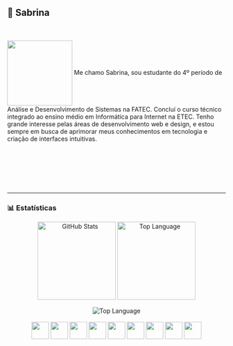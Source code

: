 ## 🔌 Sabrina
<br>
<br>

<div align="left">
  <img align="center" height="150" src="https://images-wixmp-ed30a86b8c4ca887773594c2.wixmp.com/f/90a9b7fe-bf9f-4057-b242-fc73fdd68f88/debtt27-b80d0b85-e9d0-4c9c-ac0e-ab2c71e77ede.png/v1/fill/w_255,h_183,q_80,strp/vanilla_twilight_by_panicpuppy_debtt27-fullview.jpg?token=eyJ0eXAiOiJKV1QiLCJhbGciOiJIUzI1NiJ9.eyJzdWIiOiJ1cm46YXBwOjdlMGQxODg5ODIyNjQzNzNhNWYwZDQxNWVhMGQyNmUwIiwiaXNzIjoidXJuOmFwcDo3ZTBkMTg4OTgyMjY0MzczYTVmMGQ0MTVlYTBkMjZlMCIsIm9iaiI6W1t7ImhlaWdodCI6Ijw9MTgzIiwicGF0aCI6Ii9mLzkwYTliN2ZlLWJmOWYtNDA1Ny1iMjQyLWZjNzNmZGQ2OGY4OC9kZWJ0dDI3LWI4MGQwYjg1LWU5ZDAtNGM5Yy1hYzBlLWFiMmM3MWU3N2VkZS5wbmciLCJ3aWR0aCI6Ijw9MjU1In1dXSwiYXVkIjpbInVybjpzZXJ2aWNlOmltYWdlLm9wZXJhdGlvbnMiXX0.im96sh4gH0HxBeLUmnKW1PnVTTCHhfZ7f1RdBj_24tc" />
  Me chamo Sabrina, sou estudante do 4º período de Análise e Desenvolvimento de Sistemas na FATEC. Concluí o curso técnico integrado ao ensino médio em Informática para Internet na ETEC. Tenho grande interesse pelas áreas de desenvolvimento web e design, e estou sempre em busca de aprimorar meus conhecimentos em tecnologia e criação de interfaces intuitivas.
</div>
<br>
<br>
<br>



<br>   
<br>
<br/>

---

  ### 📊 Estatísticas
<div align="center">
  
  <img height=180 align="center" alt="GitHub Stats" src="http://github-profile-summary-cards.vercel.app/api/cards/stats?username=sabrinxb&theme=jolly"/>
  <img height=180 align="center" alt="Top Language" src="http://github-profile-summary-cards.vercel.app/api/cards/repos-per-language?username=sabrinxb&theme=jolly"/>
  <br>
  <br>
  <img align="center" alt="Top Language" src="http://github-profile-summary-cards.vercel.app/api/cards/profile-details?username=sabrinxb&theme=jolly"/>
</div>
  <div align="center" style="display: inline_block"><br>
  <img width="40" src="https://cdn.jsdelivr.net/gh/devicons/devicon@latest/icons/javascript/javascript-original.svg" />
  <img width="40" src="https://cdn.jsdelivr.net/gh/devicons/devicon@latest/icons/html5/html5-original.svg" />
  <img width="40" src="https://cdn.jsdelivr.net/gh/devicons/devicon@latest/icons/css3/css3-original.svg" />
  <img width="40" src="https://cdn.jsdelivr.net/gh/devicons/devicon@latest/icons/bootstrap/bootstrap-original.svg" />
  <img width="40" src="https://cdn.jsdelivr.net/gh/devicons/devicon@latest/icons/python/python-original.svg" />
  <img width="40" src="https://cdn.jsdelivr.net/gh/devicons/devicon@latest/icons/photoshop/photoshop-original.svg" />
  <img width="40" src="https://cdn.jsdelivr.net/gh/devicons/devicon@latest/icons/figma/figma-original.svg" />
  <img width="40" src="https://cdn.jsdelivr.net/gh/devicons/devicon@latest/icons/react/react-original.svg" />
  <img width="40" src="https://cdn.jsdelivr.net/gh/devicons/devicon@latest/icons/vscode/vscode-original.svg" />
  
</div>
</div>

<br>
<br>
<br>
<br>
<br>
